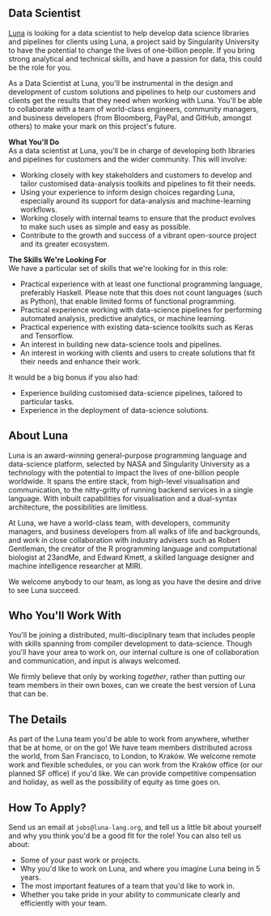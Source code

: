## Data Scientist
[Luna](https://luna-lang.org) is looking for a data scientist to help develop
data science libraries and pipelines for clients using Luna, a project said by
Singularity University to have the potential to change the lives of one-billion
people. If you bring strong analytical and technical skills, and have a passion
for data, this could be the role for you.

As a Data Scientist at Luna, you'll be instrumental in the design and 
development of custom solutions and pipelines to help our customers and clients 
get the results that they need when working with Luna. You'll be able to 
collaborate with a team of world-class engineers, community managers, and 
business developers (from Bloomberg, PayPal, and GitHub, amongst others) to make
your mark on this project's future.  
  
**What You'll Do**  
As a data scientist at Luna, you'll be in charge of developing both libraries
and pipelines for customers and the wider community. This will involve:

- Working closely with key stakeholders and customers to develop and tailor
  customised data-analysis toolkits and pipelines to fit their needs. 
- Using your experience to inform design choices regarding Luna, especially 
  around its support for data-analysis and machine-learning workflows.
- Working closely with internal teams to ensure that the product evolves to make
  such uses as simple and easy as possible.
- Contribute to the growth and success of a vibrant open-source project and its
  greater ecosystem.  
  
**The Skills We're Looking For**  
We have a particular set of skills that we're looking for in this role:

- Practical experience with at least one functional programming language,
  preferably Haskell. Please note that this does not count languages (such as
  Python), that enable limited forms of functional programming.
- Practical experience working with data-science pipelines for performing 
  automated analysis, predictive analytics, or machine learning.
- Practical experience with existing data-science toolkits such as Keras and
  Tensorflow.
- An interest in building new data-science tools and pipelines.
- An interest in working with clients and users to create solutions that fit
  their needs and enhance their work.

It would be a big bonus if you also had:

- Experience building customised data-science pipelines, tailored to particular
  tasks.
- Experience in the deployment of data-science solutions.



## About Luna
Luna is an award-winning general-purpose programming language and data-science
platform, selected by NASA and Singularity University as a technology with the
potential to impact the lives of one-billion people worldwide. It spans the
entire stack, from high-level visualisation and communication, to the
nitty-gritty of running backend services in a single language. With inbuilt
capabilities for visualisation and a dual-syntax architecture, the possibilities
are limitless.

At Luna, we have a world-class team, with developers, community managers, and
business developers from all walks of life and backgrounds, and work in close
collaboration with industry advisers such as Robert Gentleman, the creator of
the R programming language and computational biologist at 23andMe, and Edward
Kmett, a skilled language designer and machine intelligence researcher at MIRI.

We welcome anybody to our team, as long as you have the desire and drive to see
Luna succeed.


## Who You'll Work With
You'll be joining a distributed, multi-disciplinary team that includes people
with skills spanning from compiler development to data-science. Though you'll
have your area to work on, our internal culture is one of collaboration and
communication, and input is always welcomed.

We firmly believe that only by working _together_, rather than putting our team
members in their own boxes, can we create the best version of Luna that can be.

## The Details
As part of the Luna team you'd be able to work from anywhere, whether that be at
home, or on the go! We have team members distributed across the world, from San
Francisco, to London, to Kraków. We welcome remote work and flexible schedules,
or you can work from the Kraków office (or our planned SF office) if you'd like.
We can provide competitive compensation and holiday, as well as the possibility
of equity as time goes on.

## How To Apply?
Send us an email at `jobs@luna-lang.org`, and tell us a little bit about
yourself and why you think you'd be a good fit for the role! You can also tell
us about:

- Some of your past work or projects.
- Why you'd like to work on Luna, and where you imagine Luna being in 5 years.
- The most important features of a team that you'd like to work in.
- Whether you take pride in your ability to communicate clearly and efficiently
  with your team.
